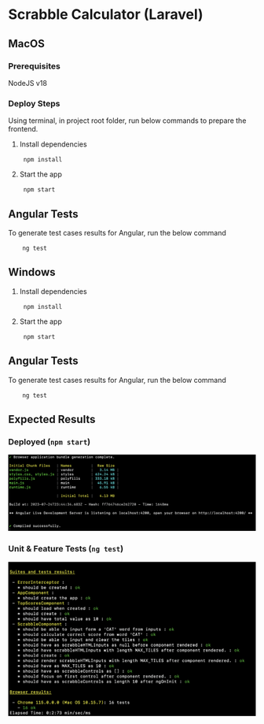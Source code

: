 # Scrabble Calculator (Laravel)


## MacOS
### Prerequisites
NodeJS v18

### Deploy Steps
Using terminal, in project root folder, run below commands to prepare the frontend.

1) Install dependencies 

        npm install

2) Start the app

        npm start

## Angular Tests
To generate test cases results for Angular, run the below command
        
        ng test

## Windows

1) Install dependencies 

        npm install

2) Start the app

        npm start

## Angular Tests
To generate test cases results for Angular, run the below command
        
        ng test


## Expected Results
### Deployed (`npm start`)
![Alt text](<SS 2023-07-25 at 07.44.49.png>)

### Unit & Feature Tests (`ng test`)
![Alt text](<SS 2023-07-25 at 07.43.47.png>)